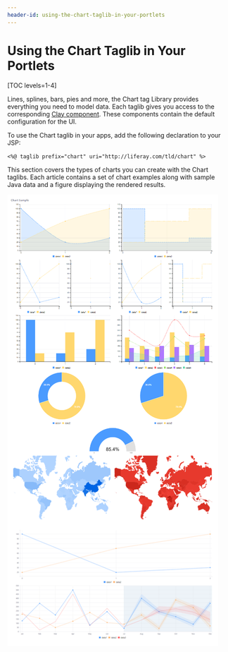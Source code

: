 ```yaml
---
header-id: using-the-chart-taglib-in-your-portlets
---
```


# Using the Chart Taglib in Your Portlets

[TOC levels=1-4]

Lines, splines, bars, pies and more, the Chart tag Library provides everything 
you need to model data. Each taglib gives you access to the corresponding 
[Clay component](https://github.com/liferay/clay/tree/develop/packages/clay-charts/src). 
These components contain the default configuration for the UI.

To use the Chart taglib in your apps, add the following declaration to your JSP:

```markup
<%@ taglib prefix="chart" uri="http://liferay.com/tld/chart" %>
```

This section covers the types of charts you can create with the Chart taglibs. 
Each article contains a set of chart examples along with sample Java data and a 
figure displaying the rendered results. 

![Figure 1: You can create many different types of charts with the chart taglibs.](../../../../images/chart-taglib-sample-portlet.png)
